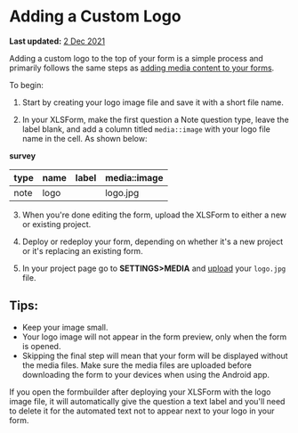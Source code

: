 # Adding a Custom Logo

**Last updated:**
<a href="https://github.com/kobotoolbox/docs/blob/c2e8c882fdd831549c2f7f4474a9d522bafc181b/source/add_logo.md" class="reference">2
Dec 2021</a>

Adding a custom logo to the top of your form is a simple process and primarily
follows the same steps as [adding media content to your forms](media.md).

To begin:

1. Start by creating your logo image file and save it with a short file name.

2. In your XLSForm, make the first question a Note question type, leave the
   label blank, and add a column titled `media::image` with your logo file name
   in the cell. As shown below:

**survey**

| type | name | label | media::image |
| :--- | :--- | :---- | :----------- |
| note | logo |       | logo.jpg     |

3. When you're done editing the form, upload the XLSForm to either a new or
   existing project.

4. Deploy or redeploy your form, depending on whether it's a new project or it's
   replacing an existing form.

5. In your project page go to **SETTINGS>MEDIA** and [upload](media.md) your
   `logo.jpg` file.

## Tips:

-   Keep your image small.
-   Your logo image will not appear in the form preview, only when the form is
    opened.
-   Skipping the final step will mean that your form will be displayed without
    the media files. Make sure the media files are uploaded before downloading
    the form to your devices when using the Android app.

<p class="note">If you open the formbuilder after deploying your XLSForm with the logo image file, it will automatically give the question a text label and you'll need to delete it for the automated text not to appear next to your logo in your form.</p>
